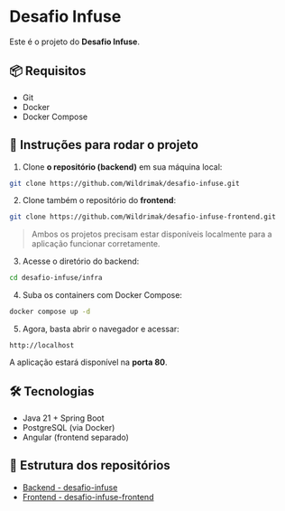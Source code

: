 # Desafio Infuse

Este é o projeto do **Desafio Infuse**.

## 📦 Requisitos

- Git
- Docker
- Docker Compose

## 🚀 Instruções para rodar o projeto

1. Clone **o repositório (backend)** em sua máquina local:

```bash
git clone https://github.com/Wildrimak/desafio-infuse.git
```

2. Clone também o repositório do **frontend**:

```bash
git clone https://github.com/Wildrimak/desafio-infuse-frontend.git
```

> Ambos os projetos precisam estar disponíveis localmente para a aplicação funcionar corretamente.

3. Acesse o diretório do backend:

```bash
cd desafio-infuse/infra
```

4. Suba os containers com Docker Compose:

```bash
docker compose up -d
```

5. Agora, basta abrir o navegador e acessar:

```
http://localhost
```

A aplicação estará disponível na **porta 80**.

## 🛠 Tecnologias

- Java 21 + Spring Boot
- PostgreSQL (via Docker)
- Angular (frontend separado)

## 📂 Estrutura dos repositórios

- [Backend - desafio-infuse](https://github.com/Wildrimak/desafio-infuse)
- [Frontend - desafio-infuse-frontend](https://github.com/Wildrimak/desafio-infuse-frontend)
